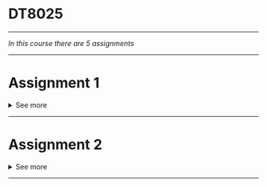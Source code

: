 # DT8025

-------------

*In this course there are 5 assignments*

-------------

# Assignment 1
<details><summary>See more</summary>
<p>
Attached Files:
File resetbit.c (957 B)
File helloworld.img (16.656 KB)

-------------

### Objectives

* Set up and familiarise with the lab environment (e.g., Raspberry Pi (RPi) and ARM Cross Compiler).

* Familiarise and understand the basic C programming concepts required for the rest of the course.

* To acquire a basic skill for the Raspberry Pi bare-metal programming.

-------------


### Content

* Assignment 1 starts with preparations for the actual assignment, including 2 parts.
* Part 1 is about implementing bitwise operations in C and exploring how to exchange data between the RPi and a PC using
  serial UART communication.
* Part 2 is about implementing a firmware/kernel to control a LED via the RPi GPIO.
* Instructions for Part 1 and Part 2 are further down on this page.
* Part 1 and Part 2 results will be graded, and each group will submit the implemented results according to the
  deadline.

-------------

### Grading and Deadline

* Assignment 1 will be graded during the Grading Session on Friday, September 16th from 15:15.
The deadline for developed results is Thursday, September 15th at 15:00.
* Q&A
* Questions will be addressed during the supervision sessions.
* Questions or comments relevant to other students shall be posted on the Discussions forum.
* Please, don't post source code.
* Required equipment and software

-------------

### Lab kit
* Raspberry Pi OS
* A serial console software, such as PuTTY.
* PuTTY, an SSH, Telnet, and serial communication client that works on Windows, macOS, and Linux.

-------------

### References
* Valvers Bare Metal Programming in C
* Cambridge Baking Pi
* C reference (Wagner recommends ;D)

-------------

### Preparation 1: C Programming

1. Make sure the RPi can boot the Raspberry Pi OS.
   Otherwise, it is part of the assignment to install the Raspberry Pi OS. Please, check the installation guide.
2. Writing and compiling C code.
   Some students might use the RPi as a development environment to write and compile code.
   Writing and compiling code on another PC would probably be more convenient for the actual assignments. However, you
   can write and test functions using RPi.
   Web-based compilers for C can also be used to write and test C code.
   Using a text or code editor, open the attached resetbit.c file.
   Try to understand what the program does. Some of the logic will be useful during this assignment.
   To compile the program, type the following command in the command line:
   gcc /PATH_TO_C_FILE/C_FILE.c -o /PATH_TO_EXECUTATLE/EXECUTABLE
   For example: gcc resetbit.c -o resetbit
   If the compilation succeeds, run the executable.
   Preparation 2: Bare-Metal Programming for Raspberry Pi
   Bare-metal programming is a term used to describe software development without an operating system's support.
   Bare-metal software executes at the hardware level and is built to specific hardware. Embedded systems and real-time
   operating systems (RTOS) are examples of bare-metal software.
1. Cross compiler for ARM
   To compile a .c code to execute bare metal on the RPis 3, a bare metal C compiler for embedded ARM chips using
   Cortex-R/M processors is needed. The GNU Arm Embedded Toolchain is a ready-to-use, open-source suite of tools for C,
   C++ and assembly programming.
   Writing and compiling code on another PC than the RPi would probably be more convenient for the actual assignments.
   Windows OS
   Download and install the gcc-arm-embedded Arm Cross Compiler Toolchain.
   Download and install the Make for Windows. Make is a tool that automates building programs.
   NOTE: it is important that your Windows PATH variable includes the path to gcc-arm-none-eabi and make bin folders.
   Raspberry Pi OS
   Install the gcc-arm-none-eabi GCC cross compiler using the command
   sudo apt-get install gcc-arm-none-eabi
   Compiling source code
   To compile code, we use the gcc-arm-embedded Arm Cross Compiler Toolchain and the provided makefile in the
   assignments.
   You will find a Makefile file in the directory of every code connected to the assignments. The Makefile file takes
   care of all compiler options so that you only have to execute the following command in the command prompt to generate
   a .img file, which is pre-configured to be rteskernel.img.
   make run
   Changing the kernel to be loaded
   Make sure you read about the RPi configuration files
   A few files of the Raspberry Pi OS are stored on the MicroSD card. Some of these files contain the actual kernel to
   be loaded, while others are for configuration.
   The kernel.img and kernel7.img files are the kernel to be loaded to the boot partition. The kernel.img file is the
   default kernel for Pi 1 and Pi Zero, while the kernel7.img is the default for Pi 2 and Pi 3.
   The configuration file config.txt is used to configure different boot options. Among the options, the kernel option
   indicates the filename on the boot partition when loading the kernel.
   To indicate that rteskernel.img shall be loaded instead of the default kernel, add a line to config.txt such as:
   kernel=rteskernel.img
   Every time you want to load a new kernel, you must ensure the option kernel indicates the kernel to be loaded.
   Given that the command make run succeeded and that it created a new .img file
   Copy the new .img file into the MicroSD card.
   Change the config.txt file in the MicroSD card by changing the value of the property kernel to the new .img file
   name.
   Remove the micro SD card from the computer and insert it into the RPi.
   Power on the RPi.
   The new kernel shall now execute on the RPi.
   Preparation 3: Bare-Metal Serial Communication
   With Raspberry Pi OS, one can communicate with the RPi via traditional I/O devices (i.e., USB keyboard and mouse and
   screen) or the network. Another approach is to use a TTL USB serial cable.
   In the assignments, students will exploit a library that enables bi-directional communication between RPi and a PC
   using the TTL USB serial cable. The library explores serial UART communication using RPi's serial port.
   Students will need the provided TTL USB serial cable and a serial console software, such as PuTTY, installed on the
   PC.
1. Connecting the TTL USB serial cable to the RPi
   To connect the TTL USB serial cable to the RPi.
   Connect the black cable (GND groun) to GPIO pin 6.
   Connect the white cable (TXD transmission communication) to GPIO pin 8
   Connect the green cable (RXD receiving communication) to GPIO pin 10.
   DON'T connect the red cable (VCC power) because you will power the RPi using the power supply with the micro-USB
   cable. You should not have both.
   On the Pi 3 and 4 the UART is, by default, used for Bluetooth. Thus, you may need to add the following lines to "
   /boot/config.txt".
   enable_uart=1
   dtoverlay=disable-bt
2. Testing
   Install a serial console software, such as PuTTY, on the PC.
   Connect the TTL USB serial cable to the PC.
   A device driver might be needed.
   Check which serial port was attributed to the TTL USB serial cable.
   Execute the installed serial console software
   Configure the serial line to connect to the TTL USB serial cable serial port using a baud rate (speed) of 115200.
   Start/open the serial communication session.
   Copy the attached helloworld.img file into the MicroSD card.
   Change the value of the property kernel to helloworld.img in the config.txt file in the MicroSD.
   Remove the micro SD card from the computer and insert it into the RPi.
   Power on the RPi.
   The new kernel shall now execute on the RPi.
   Expected result

-------------

## Assignment 1 - Part 1 (click to submit results)
Attached Files:
File a1p1.zip (34.57 KB)

* Bitwise operators in C
* Bitwise operators are commonly used to manipulate bit sets and bit masks.
The objectives of Part 1 are to learn how to use bitwise operators and encapsulate them into functions. More
specifically:
* Include the required documentation as comments in `iregister.h.`
* Implement the functions, including post- and pre-conditions, in `iregister.c.`
* Implement a user interface showing the result of each function.
#### REMEMBER
C declarations and macro definitions are placed in a header file (.h).
Documentation of function declarations include: WHAT the function does, parameters and return value.
The actual implementation is included in the .c files and documentation includes the logic of HOW a function does
something.

1. Download a1p1.zip and uncompress it.
2. Getting familiar with the iregister.h file
   Start the assignment by getting familiar if the iRegister data structure and the functions declarations that can
   modify and display a iRegister data structure.
   Please, check the "void resetBit(int, iRegister *)" function declaration in iregister.h. It exemplifies the task that
   you are expected to achieve.
3. Documenting the functions in iregister.h
   Before each function declaration, students should:
   Put a comment block giving a brief description.
   Describe all of the parameters of the function.
   Describe the return value.
   Pre-condition: what should the input parameters represent/satisfy?
   Post-condition: what will hold after calling the function?
   Properties: specify at least some properties that the function should satisfy.
   Again, check the "void resetBit(int, iRegister *)" function declaration in iregister.h for reference.
4. Implementing the functions in iregister.c
   Refer to the iregister.h file, where the declaration and purpose of each function is given.
   Implement all functions declared at iregister.h in the iregister.c file.
   As it is, the iregister.c file contains an example of the implementation of the resetBit function.
5. Using the functions in a1p1.c
   In a1p1.c, you shall use all the functions and show their result.
   The user must be able to enter an integer, the bit and nibble to manipulate, and the number of bits to shift.
   Example

Once your code is complete, compile it and boot the RPi using the newly created kernel, i.e., aip1.img.
NOTE: If the Lab Kit includes the TTL USB serial (yes, the cables have not arrived yet!), it is suggested to input and
output data via the serial console. The a1p1.c file hints at two functions in uart.h that can be used for input and
output. The idea here is to learn how to use serial communication for debugging purposes. Bare metal debugging is tricky
and the easiest way, not close to the best, is to dump what you want to know on UART.
NOTE: If the Lab Kit does not include the TTL USB serial, check the resetbit.c file included in the preparation for
Assignment 1. In this case, use standard gcc to compile the code that will run with support of the Raspberry Pi OS.

6. Submitting results
   For Assignment 1 Part 1, one student in the group must upload (click on the title of this section) the following
   files:
   iregister.c
   iregister.h
   a1p1.c
   DON'T submit compressed files, i.e., .zip or .rar files.
   All students in the group are equally responsible for the submitted source code.
   The group ensures that the submitted code does not include cheating and plagiarism issues.
   Congratulations!!!!!

-------------
 
  ## Assignment 1 - Part 2 (click to submit results)
   Attached Files:
   File a1p2.zip (28.984 KB)

   Bare-metal LED control via the Raspberry Pi GPIO

1. Lighting a LED
   Using the breadboard, the 270Ω (ohm) resistor, LED and cables included in Lab Kit, wire the circuit described in
   Raspberry Pi Learning Resources.
   If RPi’s +3.3v and 0v pins are properly connected to the breadboard, the LED will light when you turn the RPi on.
   Note: this is just to test the circuit.
2. Theory for controlling a LED via the RPi GPIO
   A LED can be controlled by any GPIO pin.
   The numbering of the GPIO pins is available in RPi's GPIO usage guide. Alternatively, RPi Pinout.
   Thus, to turn an LED on or off via software, you need to set the GPIO pin as an output (set the respective bit of the
   GPIO Function Select Register from the base address 0x3F200000).
   Note: Typically, embedded programming involves getting familiar with the hardware architecture you are working with.
   This means that reading datasheets is quite common. In Part 2, students are recommended to refer to the RPi datasheet
   regarding the chip BCM2837 ARM Peripheral, which is used to control different peripherals in the RPi, such as GPIO
   and serial interfaces. In that datasheet, please refer to page 90.
   Now that you are more familiar with the hardware platform, to turn the LED on and off, you will need to iteratively
   set the respective bit of the GPIO Output Set, and GPIO Output Clear registers with some delay in between.
3. Controlling a LED via the RPi GPIO
   Connect the breadboard to GPIO16 and GND pin 39.
   Download a1p2.zip and uncompress it.
   Compile the code using make, change the config.txt file accordingly, and boot the RPi.
   Momentarily, the LED will light.
4. GPIO-controlled LED
   In led.c, implement the function led_blink(), so the LED turns on and off with a delay before and after turning the
   LED off.
   Make sure you understand the code in the functions led_on() and led_off().
   I.e., how to work with the GPIO and to set the outputs low and high.
   The actual blink is achieved by setting the respective bit of the GPIO Output Set, and GPIO Output Clear registers
   with a delay before and after setting the Output Clear register.
   Use a delay of 0.5 seconds.
   To create the delay, use the function RPI_WaitMicroSeconds defined in lib/rpi-systimer.h.
   In a1p2.c, in the main function, call the function led_blink() inside of an infinite loop.
   Once your code is complete, compile it and boot the RPi using the newly created kernel, i.e., aip2.img.
   As a result, the LED will blink every second.
   BTW, check the Makefile to understand how you make it output a file named aip2.img.
5. Submitting results
   For Assignment 1 Part 2, one student in the group must upload (click on the title of this section) the following
   files:
   ledblink.c
   a1p2.c
   DON'T submit compressed files, i.e., .zip or .rar files.
   All students in the group are equally responsible for the submitted source code.
   The group ensures that the submitted code does not include cheating and plagiarism issues.
   Congratulations!!!!!
</p>
</details>

-------------

# Assignment 2
<details><summary>See more</summary>
<p>

-------------

### Objectives

* Straighten your skills in working with the Raspberry Pi, particularly concerning input and output.
* Experiment with concurrency (without any underlying support) and observe the main issues.

-------------

### Content

* Assignment 2 includes 3 parts.
* In Part 1, implement C library functions for the PiFace Control and Display.
* In Part 2, implement Taylor Expansion and display results in the PiFace Display.
* In Part 3, implement manual interleaving of two tasks.

-------------

### Grading and Deadline

* Assignment 2 will be graded during the Grading Session on Friday, September 23th from 13:15.
* The deadline for developed results is Thursday, September 22th at 15:00.

-------------

### Q&A

* Questions will be addressed during the supervision sessions.
* Questions or comments relevant to other students shall be posted on the Discussions forum.
* Please, don't post source code.
* Required equipment and software

-------------

### Lab kit

* PiFace Control and Display + breadboard circuit for the LED.
* Raspberry Pi OS (if you are compiling the code on it)
* For debugging, maybe a serial console software, such as PuTTY.
* PuTTY, is an SSH, Telnet, and serial communication client that works on Windows, macOS, and Linux.

-------------

### References

* Valvers Bare Metal Programming in C
* Cambridge Baking Pi
* C reference (Wagner recommends ;D)
* HD44780U LCD's specification
* Taylor series

-------------

## Assignment 2 - Part 1 (click to submit results)

Attached Files:
File a2p1.zip (31.117 KB)

-------------

### PiFace Control and Display

The PiFace Control and Display allows the display of 16 characters by 2 lines. Please, refer to the PiFace Control and
Display website for more information about it.

The objective of Part 1 is to complete the implementation of a C library for the PiFace Control and Display.

1. Download a2p1.zip and uncompress it.
2. Get familiar with the piface C library

* PiFace Control and Display uses the HD44780 LCD to display alphanumeric characters. The HD44780 LCD sits on top of an
  MCP23S17 general purpose I/O expander, which operates in sequential mode to communicate with the Raspberry Pi's SPI
  interface.

    * It operates in 4-bit mode and has two communication channels.

    * One channel is used to transmit commands and another channel to send data.
  
* Showing some characters on the PiFace's display requires writing the respective value into the expander's data
  register. This can be done using the following provided methods:
   ```c
  static void lcd_write_cmd(uint8_t cmd)
  static void lcd_write_data(uint8_t data)
  ```

  Among others, the respective commands for clearing the display and moving the cursor can be found in the HD44780 LCD's
  specification.

4. Complete the implementation of piface
   Implement the following functions in the file piface.c
   ```c
   void piface_putc(char c);
   void piface_puts(char s[]);
   void piface_clear(void);
   ```
3. Use the functions in a2p1.c
   Connect the PiFace Control and Display to the RPi's GPIO.
   In a2p1.c, write the code for a program that repeatedly displays an arbitrary text and clears the LCD.
   See a2p1.c for string examples.
   Once the code is complete, compile it and boot the RPi using the newly created kernel, i.e., a2p1.img.
4. Submitting results
   For Assignment 1 Part 2, one student in the group must upload (click on the title of this section) the following
   files:
   piface.c
   piface.h
   a2p1.c
   **DON'T submit compressed files, i.e., .zip or .rar files.**
   All students in the group are equally responsible for the submitted source code.
   The group ensures that the submitted code does not include cheating and plagiarism issues.


-------------

   Congratulations!!!!!


 
-------------

## Assignment 2 - Part 2 (click to submit results)
   Attached Files:
   File a2p2.zip (42.849 KB)

-------------

   ### Taylor expansion of e^x
   The value of the exponential function e^x can be expressed using Taylor Series. Its algorithm has a linear time
   complexity O(n), i.e., it is proportionally longer to complete as the input grows. For example, computing e^1 is 10
   times faster than e^10.

   The Taylor expansion of e^x will be used in Part 3 to concurrently execute with another task.
   
   Thus, the objective of Part 2 is to implement the Taylor expansion of e^x. More specifically:

-------------

### 1. Write the specification (description, pre-and post-condition) for the function iexp()in expstruct.h
   Use the following signature:
   ```c
   struct expStruct {
   int expInt;
   int expFraction;
   };

   typedef struct expStruct ExpStruct;

   ExpStruct* iexp ( int );
   ```

### 2. Implement the function iexp() in expstruct.c
   The iexp() function is supposed to calculate the value of e^n (n = the input parameter) with two degrees of precision
   and return it in a struct comprising its integer and fractional parts, where the fractional part comprises two digits
   after the ".", i.e., the decimal separator.
   Consider this description of the exponential function (at point a=0) and the first (n+1) terms to calculate e^n.

### 3. Use the functions in a2p2.c
   In a2p2.c, write the code for a program that shows the values of the exponential function for natural numbers,
   starting from 1 and moving upwards up to 21.
   The program must show the values on the PiFace Display connected to RPi GPIO.
   Once your code is complete, compile it and boot the RPi using the newly created kernel, i.e., a2p2.img.
   Because the RPi can calculate e^n rather fast, you might add a delay in each iteration of the sum of terms to be able
   to visualize results.

### 4. Submitting results
   For Assignment 2 Part 2, one student in the group must upload (click on the title of this section) the following
   files:
   ```c
   expstruct.c
   expstruct.h
   piface.h
   piface.h
   a2p2.c
   ```
   **DON'T submit compressed files, i.e., .zip or .rar files.**

   All students in the group are equally responsible for the submitted source code.
   The group ensures that the submitted code does not include cheating and plagiarism issues.
 
-------------

**Congratulations!!!!!**


-------------

## Assignment 2 - Part 3 (click to submit results)
   Attached Files:
   File a2p3.zip (42.506 KB)
   File TheoryA2.pdf (379.763 KB)

-------------

  ### Manual Interleaving
   Embedded systems are said to be "event-driven", i.e., the primary function is to respond to "events". But how does
   the program become aware of changes in the system’s environment? How does it respond to events? Two approaches:
  * Status-driven using polling (busy waiting)
  * Interrupts driven

   In Part 3, students will build kernels that execute two tasks according to an offline scheduler, i.e., tasks are
   executed in sequence at a fixed rate in a big loop. Possibly, limit certain tasks to every N turns of the loop only.
   
   Please, refer to the attached TheoryA2.pdf, which motivates the need for an automatic interleaving approach.
   
   The goal is to build a kernel that calculates and displays the result e^n while blinking the LED at a constant rate.

-------------

### 1. Hardware setup
   Remove all components connected to the RPi GPIO.
   Connect the breadboard circuit assessed in Assignment 1 to GPIO16 and GND pin 39.
   Alight and connect the stacking header to the PiFace Control and Display.
   Now, connect the elevated PiFace Control and Display to the RPi GPIO.

-------------

### 2. Download a2p3.zip and uncompress it.
   Add the C library files you developed to blink the LED into \lib.
   Add the C library files you developed for the PiFace into \lib.

-------------

### 3. Cyclic execution in a2p3.c
   Write a program that combines the blinking of LED (a1p2) and the exponential function (a2p2) to:
   Turn the LED ON,
   Calculate the exponential function, and
   Turn the LED OFF.
   Once your code is complete, compile it and boot the RPi using the newly created kernel, i.e., a2p2.img.
   The LED will blink at a similar rate as the PiFace LCD displays the result of e^n. As n increases, the time between
   LED on and off will also increase. The provided a2p3.cyclic.img kernels exemplied this behavior.
   Question: how to make the LED blink at a constant rate?

-------------

### 4. Manual interleaving
   Observing the previous result, the LED blinks more slowly than it should as the exponential value of the number
   grows.
   NOTE: If the previous kernel does not present such behaviour, try to add some constant delay in the iexp() function.
   Design and implement a fair interleaving of the tasks, i.e. blinking and exponential, such that the blinking speed
   remains constant.
   Once your code is complete, compile it and boot the RPi using the newly created kernel, i.e., a2p2.img.

-------------

### 5. Submitting results
   For Assignment 2 Part 2, one student in the group must upload (click on the title of this section) the following
   files:
   ```c
   expstruct.c 
   expstruct.h
   piface.h
   piface.h
   a2p3.
   ```
   **DON'T submit compressed files, i.e., .zip or .rar files.**

   All students in the group are equally responsible for the submitted source code.
   The group ensures that the submitted code does not include cheating and plagiarism issues.
 
-------------

   **!Congratulations!!!!!**
- ![#f03c15](https://via.placeholder.com/15/f03c15/f03c15.png) `#f03c15`
</p>
</details>

-------------

